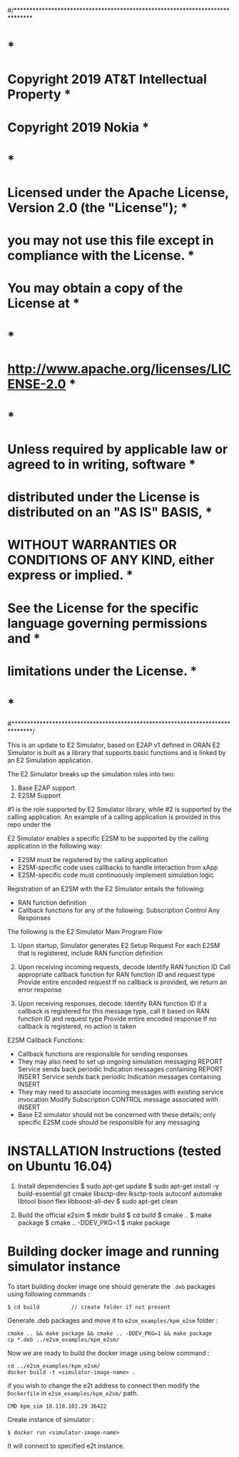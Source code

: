 #/*****************************************************************************
#                                                                            *
# Copyright 2019 AT&T Intellectual Property                                  *
# Copyright 2019 Nokia                                                       *
#                                                                            *
# Licensed under the Apache License, Version 2.0 (the "License");            *
# you may not use this file except in compliance with the License.           *
# You may obtain a copy of the License at                                    *
#                                                                            *
#      http://www.apache.org/licenses/LICENSE-2.0                            *
#                                                                            *
# Unless required by applicable law or agreed to in writing, software        *
# distributed under the License is distributed on an "AS IS" BASIS,          *
# WITHOUT WARRANTIES OR CONDITIONS OF ANY KIND, either express or implied.   *
# See the License for the specific language governing permissions and        *
# limitations under the License.                                             *
#                                                                            *
#******************************************************************************/

This is an update to E2 Simulator, based on E2AP v1 defined in ORAN
E2 Simulator is built as a library that supports basic functions and is
linked by an E2 Simulation application.

The E2 Simulator breaks up the simulation roles into two:
1. Base E2AP support
2. E2SM Support

#1 is the role supported by E2 Simulator library, while #2 is supported by the
calling application.  An example of a calling application is provided in this repo
under the

E2 Simulator enables a specific E2SM to be supported by the calling application in
the following way:

* E2SM must be registered by the calling application
* E2SM-specific code uses callbacks to handle interaction from xApp
* E2SM-specific code must continuously implement simulation logic

Registration of an E2SM with the E2 Simulator entails the following:
* RAN function definition
* Callback functions for any of the following:
  Subscription
  Control
  Any Responses

The following is the E2 Simulator Main Program Flow
1. Upon startup, Simulator generates E2 Setup Request
   For each E2SM that is registered, include RAN function definition

2. Upon receiving incoming requests, decode
   Identify RAN function ID
   Call appropriate callback function for RAN function ID and request type
   Provide entire encoded request
   If no callback is provided, we return an error response
3. Upon receiving responses, decode:
   Identify RAN function ID
   If a callback is registered for this message type, call it based on RAN function ID and request type
   Provide entire encoded response
   If no callback is registered, no action is taken

E2SM Callback Functions:

* Callback functions are responsible for sending responses
* They may also need to set up ongoing simulation messaging
  REPORT Service sends back periodic Indication messages containing REPORT
  INSERT Service sends back periodic Indication messages containing INSERT
* They may need to associate incoming messages with existing service invocation
  Modify Subscription
  CONTROL message associated with INSERT
* Base E2 simulator should not be concerned with these details; only specific E2SM code should be responsible for any messaging


# INSTALLATION Instructions (tested on Ubuntu 16.04)
  1. Install dependencies
    $ sudo apt-get update
    $ sudo apt-get install -y
        build-essential
        git
        cmake
        libsctp-dev
        lksctp-tools
        autoconf
        automake
        libtool
        bison
        flex
        libboost-all-dev
    $ sudo apt-get clean

  2. Build the official e2sim
    $ mkdir build
    $ cd build
    $ cmake ..
    $ make package
    $ cmake .. -DDEV_PKG=1
    $ make package

# Building docker image and running simulator instance

To start building docker image one should generate the `.deb` packages using following
commands :

```
$ cd build          // create folder if not present
```

Generate .deb packages and move it to `e2sm_examples/kpm_e2sm` folder :
```
cmake .. && make package && cmake .. -DDEV_PKG=1 && make package
cp *.deb ../e2sm_examples/kpm_e2sm/
```

Now we are ready to build the docker image using below command :
```
cd ../e2sm_examples/kpm_e2sm/
docker build -t <simulator-image-name> .
```

if you wish to change the e2t address to connect then modify the `Dockerfile` in `e2sm_examples/kpm_e2sm/` path.
```
CMD kpm_sim 10.110.102.29 36422
```
Create instance of simulator :
```
$ docker run <simulator-image-name>
``` 

It will connect to specified e2t instance.